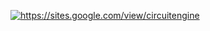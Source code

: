 <a target="_blank" href="https://sites.google.com/view/circuitengine"><img src="https://www.codeproject.com/KB/openGL/CircuitEngine/00_cdcover1.jpg" alt="https://sites.google.com/view/circuitengine"/></a>
